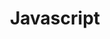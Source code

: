 ---
description: 'Javascript is a popular object-oriented scripting language with wide adoption and most commonly used to generate dynamic web content.'
keywords: ["development", "javascript", "front end", "react"]
license: '[CC BY-ND 4.0](https://creativecommons.org/licenses/by-nd/4.0)'
published: 2018-01-31
title: Javascript
show_in_lists: true
aliases: ['/development/javascript/']
authors: ["Linode"]
contributors: ["Linode"]
---